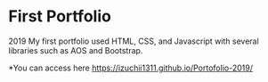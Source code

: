 # First Portfolio 

2019 My first portfolio used HTML, CSS, and Javascript with several libraries such as AOS and Bootstrap. 

*You can access here https://izuchii1311.github.io/Portofolio-2019/
